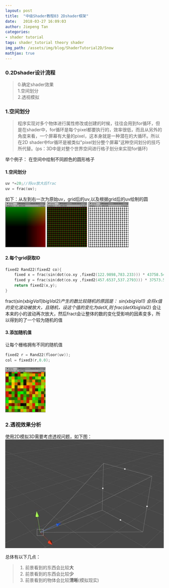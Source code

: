 ```yaml
---
layout: post
title:  "中级Shader教程03 2Dshader框架"
date:   2018-03-27 16:09:03
author: Jiepeng Tan
categories: 
- shader tutorial
tags: shader_tutorial theory shader
img_path: /assets/img/blog/ShaderTutorial2D/Snow
mathjax: true
---
```

### **0.2Dshader设计流程**
>0.确定shader效果  
1.空间划分  
2.透视模拟  


### **1.空间划分**

>程序实现对多个物体进行属性修改或创建的时候，往往会用到for循环，但是在shader中，for循环是每个pixel都要执行的，效率很低，而且从另外的角度来看，一个屏幕有大量的pixel，这本身就是一种潜在的大循环。所以在2D shader中for循环是被类似"pixel划分整个屏幕"这种空间划分的技巧所代替。(ps：3D中是对整个世界空间进行格子划分来实现for循环)

举个例子：
在空间中绘制不同颜色的圆形格子
#### **1.空间划分**

```c
uv *=20;//将uv放大后frac
uv = frac(uv);
```

如下：从左到右一次为原始uv，grid后的uv,以及根据grid后的uv绘制的圆
<img src="https://github.com/JiepengTan/JiepengTan.github.io/blob/master/assets/img/blog/ShaderTutorial2D/BaseMath/offset_uv.jpg?raw=true" width="128"> <img src="https://github.com/JiepengTan/JiepengTan.github.io/blob/master/assets/img/blog/ShaderTutorial2D/BaseMath/grid_offset_uv.jpg?raw=true" width="128"> <img src="https://github.com/JiepengTan/JiepengTan.github.io/blob/master/assets/img/blog/ShaderTutorial2D/BaseMath/grid_uv_circle.jpg?raw=true" width="128">

#### **2.每个grid获取ID**
```c
fixed2 Rand22(fixed2 co){
    fixed x = frac(sin(dot(co.xy ,fixed2(122.9898,783.233))) * 43758.5453);
    fixed y = frac(sin(dot(co.xy ,fixed2(457.6537,537.2793))) * 37573.5913);
    return fixed2(x,y);
}
```
fract(sin(x*bigVal1)*bigVal2)产生的数比较随机的原因是： 
sin(x*bigVal1) 会将x值的变化波动被放大，且随机，设这个值的变化为detX,则 frac(detX*bigVal2) 会让本来的小的波动再次放大，然后fract会让整体的数的变化受影响的因素变多，所以得到的了一个较为随机的值

#### **3.添加随机值**
让每个栅格拥有不同的随机值
```c
fixed2 r = Rand22(floor(uv));
col = fixed3(r,0.0);
```
 <img src="https://github.com/JiepengTan/JiepengTan.github.io/blob/master/assets/img/blog/ShaderTutorial2D/BaseMath/grid_rand_val.jpg?raw=true" width="128">
 


### **2.透视效果分析**

使用2D模拟3D需要考虑透视问题，如下图：
<img src="https://github.com/JiepengTan/JiepengTan.github.io/blob/master/assets/img/blog/ShaderTutorial2D/BaseMath/perspective.jpg?raw=true" width="512">

总体有以下几点：

>1. 前景看到的东西会比较**大** 
>2. 前景看到的东西会比较**少** 
>3. 前景看到的物体会比较**清晰**(模拟现实)

